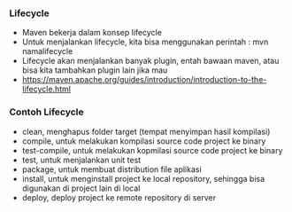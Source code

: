 ### Lifecycle
- Maven bekerja dalam konsep lifecycle
- Untuk menjalankan lifecycle, kita bisa menggunakan perintah : mvn namalifecycle
- Lifecycle akan menjalankan banyak plugin, entah bawaan maven, atau bisa kita tambahkan plugin lain jika mau
- https://maven.apache.org/guides/introduction/introduction-to-the-lifecycle.html

### Contoh Lifecycle
- clean, menghapus folder target (tempat menyimpan hasil kompilasi)
- compile, untuk melakukan kompilasi source code project ke binary
- test-compile, untuk melakukan kopmilasi source code project ke binary 
- test, untuk menjalankan unit test
- package, untuk membuat distribution file aplikasi
- install, untuk menginstall project ke local repository, sehingga bisa digunakan di project lain di local
- deploy, deploy project ke remote repository di server
